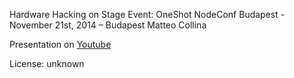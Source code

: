 Hardware Hacking on Stage
Event: OneShot NodeConf Budapest - November 21st, 2014 – Budapest
Matteo Collina

Presentation on [Youtube](https://www.youtube.com/watch?v=6qF_x_wGLl0&feature=youtu.be&list=PL8Ss64dwyhCt_UYpYw2854OvGli3wdTb5)

License: unknown
